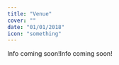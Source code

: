 ```yaml
---
title: "Venue"
cover: ""
date: "01/01/2018"
icon: "something"
---
```


Info coming soon!Info coming soon!

